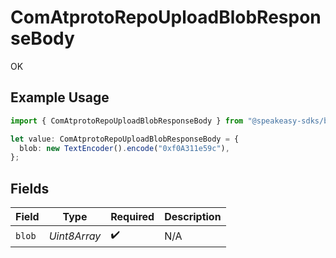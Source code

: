# ComAtprotoRepoUploadBlobResponseBody

OK

## Example Usage

```typescript
import { ComAtprotoRepoUploadBlobResponseBody } from "@speakeasy-sdks/bluesky/models/operations";

let value: ComAtprotoRepoUploadBlobResponseBody = {
  blob: new TextEncoder().encode("0xf0A311e59c"),
};
```

## Fields

| Field              | Type               | Required           | Description        |
| ------------------ | ------------------ | ------------------ | ------------------ |
| `blob`             | *Uint8Array*       | :heavy_check_mark: | N/A                |